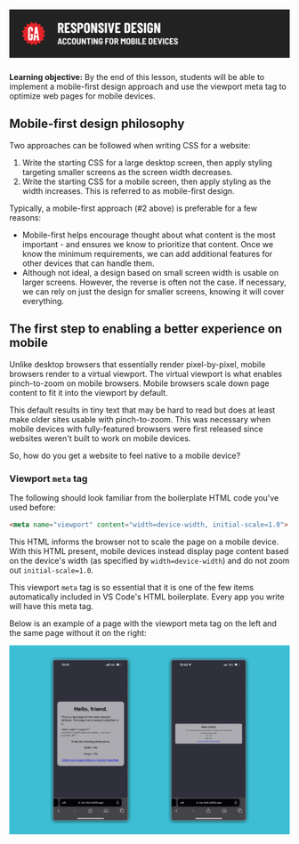 # ![Responsive Design - Accounting for Mobile Devices](./assets/hero.png)

**Learning objective:** By the end of this lesson, students will be able to implement a mobile-first design approach and use the viewport meta tag to optimize web pages for mobile devices.

## Mobile-first design philosophy

Two approaches can be followed when writing CSS for a website:

1. Write the starting CSS for a large desktop screen, then apply styling targeting smaller screens as the screen width decreases.
2. Write the starting CSS for a mobile screen, then apply styling as the width increases. This is referred to as mobile-first design.

Typically, a mobile-first approach (#2 above) is preferable for a few reasons:

- Mobile-first helps encourage thought about what content is the most important - and ensures we know to prioritize that content. Once we know the minimum requirements, we can add additional features for other devices that can handle them.
- Although not ideal, a design based on small screen width is usable on larger screens. However, the reverse is often not the case. If necessary, we can rely on just the design for smaller screens, knowing it will cover everything.

## The first step to enabling a better experience on mobile

Unlike desktop browsers that essentially render pixel-by-pixel, mobile browsers render to a virtual viewport. The virtual viewport is what enables pinch-to-zoom on mobile browsers. Mobile browsers scale down page content to fit it into the viewport by default.

This default results in tiny text that may be hard to read but does at least make older sites usable with pinch-to-zoom. This was necessary when mobile devices with fully-featured browsers were first released since websites weren't built to work on mobile devices.

So, how do you get a website to feel native to a mobile device?

### Viewport `meta` tag

The following should look familiar from the boilerplate HTML code you've used before:

```html
<meta name="viewport" content="width=device-width, initial-scale=1.0">
```

This HTML informs the browser not to scale the page on a mobile device. With this HTML present, mobile devices instead display page content based on the device's width (as specified by `width=device-width`) and do not zoom out `initial-scale=1.0`.

This viewport `meta` tag is so essential that it is one of the few items automatically included in VS Code's HTML boilerplate. Every app you write will have this meta tag.

Below is an example of a page with the viewport meta tag on the left and the same page without it on the right:

![Meta viewport tag & No meta viewport tag](./assets/meta-no-meta.png)

